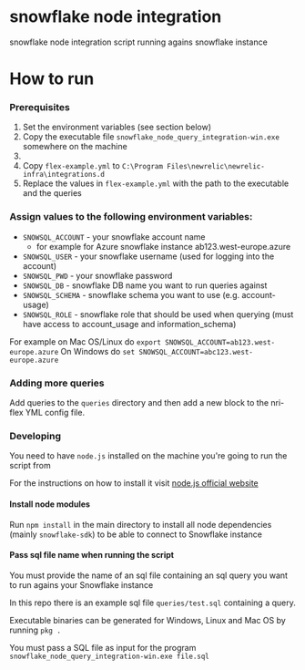 # snowflake node integration
snowflake node integration script running agains snowflake instance

# How to run

### Prerequisites

1. Set the environment variables (see section below)
2. Copy the executable file `snowflake_node_query_integration-win.exe` somewhere on the machine
3. 
4. Copy `flex-example.yml` to `C:\Program Files\newrelic\newrelic-infra\integrations.d`
5. Replace the values in `flex-example.yml` with the path to the executable and the queries

### Assign values to the following environment variables:

- `SNOWSQL_ACCOUNT` - your snowflake account name
  - for example for Azure snowflake instance ab123.west-europe.azure
- `SNOWSQL_USER` - your snowflake username (used for logging into the account)
- `SNOWSQL_PWD` - your snowflake password
- `SNOWSQL_DB` - snowflake DB name you want to run queries against
- `SNOWSQL_SCHEMA` - snowflake schema you want to use (e.g. account-usage)
- `SNOWSQL_ROLE` - snowflake role that should be used when querying (must have access to account_usage and information_schema)

For example on Mac OS/Linux do `export SNOWSQL_ACCOUNT=ab123.west-europe.azure`
On Windows do `set SNOWSQL_ACCOUNT=abc123.west-europe.azure`

### Adding more queries

Add queries to the `queries` directory and then add a new block to the nri-flex YML config file.

### Developing

You need to have `node.js` installed on the machine you're going to run the script from

For the instructions on how to install it visit [node.js official website](https://nodejs.org/en/download/)

#### Install node modules

Run `npm install` in the main directory to install all node dependencies (mainly `snowflake-sdk`) to be able to connect to Snowflake instance

#### Pass sql file name when running the script

You must provide the name of an sql file containing an sql query you want to run agains your Snowflake instance

In this repo there is an example sql file `queries/test.sql` containing a query.

Executable binaries can be generated for Windows, Linux and Mac OS by running
`pkg .`

You must pass a SQL file as input for the program
`snowflake_node_query_integration-win.exe file.sql`

